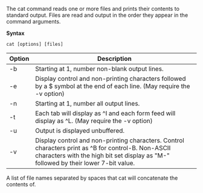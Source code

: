 The cat command reads one or more files and prints their contents to standard output. Files are read and output in the order they appear in the command arguments.

**Syntax**

`cat [options] [files]`

Option|	Description
------|-------------
-b	|Starting at 1, number non-blank output lines.
-e	|Display control and non-printing characters followed by a $ symbol at the end of each line. (May require the -v option)
-n	|Starting at 1, number all output lines.
-t	|Each tab will display as ^I and each form feed will display as ^L. (May require the -v option)
-u	|Output is displayed unbuffered.
-v	|Display control and non-printing characters. Control characters print as ^B for control-B. Non-ASCII characters with the high bit set display as "M-" followed by their lower 7-bit value. 

A list of file names separated by spaces that cat will concatenate the contents of.
